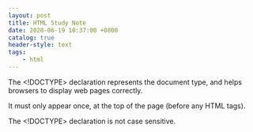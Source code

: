 ```yaml
---
layout: post
title: HTML Study Note
date: 2020-06-19 10:37:00 +0800
catalog: true
header-style: text
tags:
    - html
---
```


The <!DOCTYPE> declaration represents the document type, and helps browsers to display web pages correctly.

It must only appear once, at the top of the page (before any HTML tags).

The <!DOCTYPE> declaration is not case sensitive.